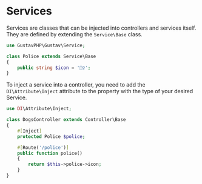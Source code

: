# Services

Services are classes that can be injected into controllers and services itself. They are defined by extending the `Service\Base` class.

```php
use GustavPHP\Gustav\Service;

class Police extends Service\Base
{
    public string $icon = '👮‍♀️';
}
```

To inject a service into a controller, you need to add the `DI\Attribute\Inject` attribute to the property with the type of your desired Service.

```php
use DI\Attribute\Inject;

class DogsController extends Controller\Base
{
    #[Inject]
    protected Police $police;

    #[Route('/police')]
    public function police()
    {
        return $this->police->icon;
    }
}
```
